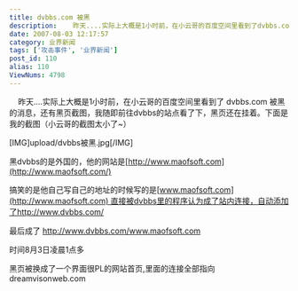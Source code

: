 ```yaml
---
title: dvbbs.com 被黑
description:    昨天....实际上大概是1小时前，在小云哥的百度空间里看到了dvbbs.com被黑的消息，还有黑页截图，我随即前往dvbbs的站点看了下，黑页还在挂着。下面是我的截图（小云哥的截图太小了~）[IMG]upload/dvbbs被黑.jpg[/IMG]
date: 2007-08-03 12:17:57
category: 业界新闻
tags: ['攻击事件', '业界新闻']
post_id: 110
alias: 110
ViewNums: 4798
---
```


    昨天....实际上大概是1小时前，在小云哥的百度空间里看到了 dvbbs.com 被黑的消息，还有黑页截图，我随即前往dvbbs的站点看了下，黑页还在挂着。下面是我的截图（小云哥的截图太小了~）

[IMG]upload/dvbbs被黑.jpg[/IMG]

黑dvbbs的是外国的，他的网站是[http://www.maofsoft.com](http://www.maofsoft.com/)

搞笑的是他自己写自己的地址的时候写的是[www.maofsoft.com](http://www.maofsoft.com) 直接被dvbbs里的程序认为成了站内连接，自动添加了<http://www.dvbbs.com/>

最后成了 <http://www.dvbbs.com/www.maofsoft.com>

时间8月3日凌晨1点多

黑页被换成了一个界面很PL的网站首页,里面的连接全部指向 dreamvisonweb.com

